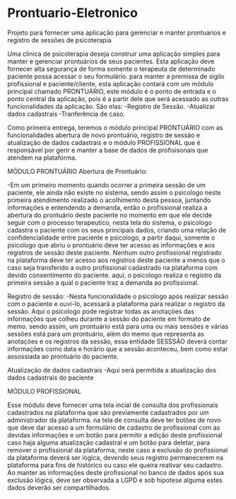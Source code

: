 # Prontuario-Eletronico

Projeto para fornecer uma aplicação para gerenciar e manter prontuarios e registro de sessões de psicoterapia

Uma clínica de psicoterapia deseja construir uma aplicação simples para manter e gerenciar prontuários de seus pacientes.
Esta aplicação deve fornecer alta segurança de forma somente o terapeuta de determinado paciente possa acessar o seu formulário.
para manter a premissa de sigilo profissional e paciente/cliente, esta aplicação contará com um módulo principal chamado PRONTUÁRIO,
este módulo é o ponto de entrada e o ponto central da aplicação, pois é a partir dele que será acessado as outras funcionalidades da
aplicação. São elas:
 -Registro de Sessão.
 -Atualizar dados cadastrais
 -Tranferência de caso.

 Como primeira entrega, teremos o módulo principal PRONTUÁRIO com as funcionalidades abertura de novo prontuário, registro de sessão e atualização de dados cadastrais e o módulo
 PROFISSIONAL que é responsável por gerir e manter a base de dados de profisisonais que atendem na plataforma.

MÓDULO PRONTUÁRIO
 Abertura de Prontuário:

 -Em um primeiro momento quando ocorrer a primeira sessão de um paciente, ele ainda não existe no sistema, sendo assim o psicologo neste primeira atendimento realizado
 o acolhimento desta pessoa, juntando informações e entendendo a demanda, então o profissional realiza a abertura do prontuário deste paciente no momento em que ele decide
 seguir com o processo terapeutico, nesta tela do sistema, o psicologo cadastra o paciente com os seus principais dados, criando uma relação de confidencialidade entre paciente e
 psicologo, a partir daqui, somente o psicologo que abriu o prontuário deve ter acesso as informações e aos registros de sessão deste paciente. Nenhum outro profissional registrado
 na plataforma deve ter acesso aos registros deste paciente a menos que o caso seja transferido a outro profissional cadastrado na plataforma com devido consentimento do paciente.
 aqui, o psicologo realiza o registro da primeira sessão a qual o paciente traz a demanda ao profissional.

 Registro de sessão:
 -Nesta funcionalidade o psicologo após realizar sessão com o paciente e ouvi-lo, acessará a plataforma para realizar o registro da sessão.
 Aqui o psicologo pode registrar todas as anotações das informações que colheu durante a sessão do paciente em formato de memo. sendo assim,
 um prontuário está para uma ou mais sessões e várias sessões está para um prontuário, além do memo que representa as anotações e os registros
 da sessão, essa entidade SESSSÃO deverá contar informações como data e horário que a sessão aconteceu, bem como estar assossiada ao prontuário do paciente.

 Atualização de dados cadastrais
 -Aqui será permitida a atualização dos dados cadastrais do paciente

 MÓDULO PROFISSIONAL

 Esse módulo deve fornecer uma tela incial de consulta dos profissionais cadastrados na plataforma que são previamente cadastrados por um administrador da plataforma.
 na tela de consulta deve ter botões de novo que deve dar acesso a um formulário de cadastro de profissional com as devidas informações e um botão para permitir a edição
 deste profissional caso haja alguma atualização cadastral e um botão para deletar, para remover o profissional da plataforma, neste caso a exclusão do profissional da plataforma
 deverá ser lógica, devendo seus registro permanecerem na plataforma para fins de histórico ou caso ele queira reativar seu cadastro. Ao manter as informações deste profissional
 no banco de dados após sua exclusão lógica, deve ser observada a LGPD e sob hipotese alguma estes dados deverão ser compartilhados.

